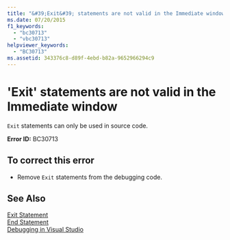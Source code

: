 ```yaml
---
title: "&#39;Exit&#39; statements are not valid in the Immediate window"
ms.date: 07/20/2015
f1_keywords: 
  - "bc30713"
  - "vbc30713"
helpviewer_keywords: 
  - "BC30713"
ms.assetid: 343376c8-d89f-4ebd-b82a-9652966294c9
---
```

# &#39;Exit&#39; statements are not valid in the Immediate window
`Exit` statements can only be used in source code.  
  
 **Error ID:** BC30713  
  
## To correct this error  
  
-   Remove `Exit` statements from the debugging code.  
  
## See Also  
 [Exit Statement](../../visual-basic/language-reference/statements/exit-statement.md)  
 [End Statement](../../visual-basic/language-reference/statements/end-statement.md)  
 [Debugging in Visual Studio](/visualstudio/debugger/debugging-in-visual-studio)
